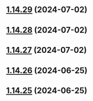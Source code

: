## [1.14.29](https://github.com/msobiecki/algorithm/compare/v1.14.28...v1.14.29) (2024-07-02)



## [1.14.28](https://github.com/msobiecki/algorithm/compare/v1.14.27...v1.14.28) (2024-07-02)



## [1.14.27](https://github.com/msobiecki/algorithm/compare/v1.14.26...v1.14.27) (2024-07-02)



## [1.14.26](https://github.com/msobiecki/algorithm/compare/v1.14.25...v1.14.26) (2024-06-25)



## [1.14.25](https://github.com/msobiecki/algorithm/compare/v1.14.24...v1.14.25) (2024-06-25)



